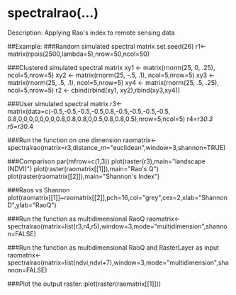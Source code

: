# spectralrao(...)
 Description: Applying Rao's index to remote sensing data

##Example:
###Random simulated spectral matrix
set.seed(26)
r1<-matrix(rpois(2500,lambda=5),nrow=50,ncol=50)

###Clustered simulated spectral matrix
xy1 <- matrix(rnorm(25, 0, .25), ncol=5,nrow=5)
xy2 <- matrix(rnorm(25, -.5, .1), ncol=5,nrow=5)
xy3 <- matrix(rnorm(25, .5, .1), ncol=5,nrow=5)
xy4 <- matrix(rnorm(25, .5, .25), ncol=5,nrow=5)
r2 <- cbind(rbind(xy1, xy2),rbind(xy3,xy4))

###User simulated spectral matrix
r3<-matrix(data=c(-0.5,-0.5,-0.5,-0.5,0.8,-0.5,-0.5,-0.5,-0.5,
    0.8,0,0,0,0,0,0,0,0.8,0.8,0.8,0,0.5,0.8,0.8,0.5),nrow=5,ncol=5)
r4=r3*0.3
r5=r3*0.4

###Run the function on one dimension
raomatrix<-spectralrao(matrix=r3,distance_m="euclidean",window=3,shannon=TRUE)

###Comparison
par(mfrow=c(1,3))
plot(raster(r3),main="landscape (NDVI)")
plot(raster(raomatrix[[1]]),main="Rao's Q")
plot(raster(raomatrix[[2]]),main="Shannon's Index")


###Raos vs Shannon
plot(raomatrix[[1]]~raomatrix[[2]],pch=16,col="grey",cex=2,xlab="ShannonD",ylab="RaoQ")

###Run the function as multidimensional RaoQ
raomatrix<-spectralrao(matrix=list(r3,r4,r5),window=3,mode="multidimension",shannon=FALSE)

###Run the function as multidimensional RaoQ and RasterLayer as input
raomatrix<-spectralrao(matrix=list(ndvi,ndvi+7),window=3,mode="multidimension",shannon=FALSE)

###Plot the output
raster::plot(raster(raomatrix[[1]]))
